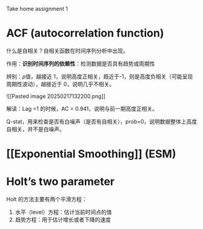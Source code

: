 Take home assignment 1

# ACF (autocorrelation function)

什么是自相关？自相关函数在时间序列分析中出现。

作用：**识别时间序列的依赖性**：检测数据是否具有趋势或周期性

辨别：$\rho$值，越接近 1，说明高度正相关，趋近于-1，则是高度负相关（可能呈现周期性波动），越接近于 0，说明几乎不相关。

![[Pasted image 20250217132200.png]]

解读：Lag =1 的时候，AC = 0.941，说明与前一期高度正相关。

Q-stat，用来检查是否有白噪声（是否有自相关），prob=0，说明数据整体上高度自相关，并不是白噪声。


# [[Exponential Smoothing]] (ESM)





# Holt’s two parameter

Holt 的方法主要有两个平滑方程：

1. 水平（level）方程：估计当前时间点的值
2. 趋势方程：用于估计增长或者下降的速度